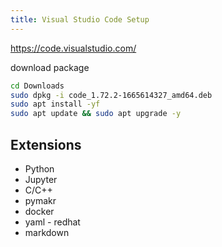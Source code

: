 ```yaml
---
title: Visual Studio Code Setup
---
```


https://code.visualstudio.com/

download package

```bash
cd Downloads
sudo dpkg -i code_1.72.2-1665614327_amd64.deb 
sudo apt install -yf
sudo apt update && sudo apt upgrade -y
```

## Extensions

* Python
* Jupyter
* C/C++
* pymakr
* docker
* yaml - redhat
* markdown
